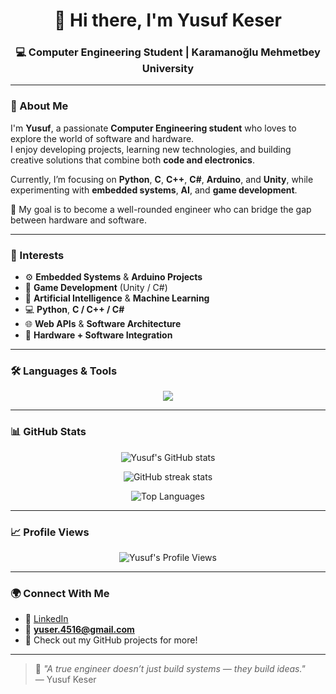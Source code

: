 <h1 align="center">👋 Hi there, I'm Yusuf Keser</h1>
<h3 align="center">💻 Computer Engineering Student | Karamanoğlu Mehmetbey University</h3>

---

### 🚀 About Me
I'm **Yusuf**, a passionate **Computer Engineering student** who loves to explore the world of software and hardware.  
I enjoy developing projects, learning new technologies, and building creative solutions that combine both **code and electronics**.

Currently, I’m focusing on **Python**, **C**, **C++**, **C#**, **Arduino**, and **Unity**, while experimenting with **embedded systems**, **AI**, and **game development**.

🎯 My goal is to become a well-rounded engineer who can bridge the gap between hardware and software.

---

### 🧠 Interests
- ⚙️ **Embedded Systems** & **Arduino Projects**  
- 🧩 **Game Development** (Unity / C#)  
- 🤖 **Artificial Intelligence** & **Machine Learning**  
- 💻 **Python**, **C / C++ / C#**  
- 🌐 **Web APIs** & **Software Architecture**  
- 🔌 **Hardware + Software Integration**

---

### 🛠️ Languages & Tools
<p align="center">
  <img src="https://skillicons.dev/icons?i=python,cpp,cs,c,arduino,unity,git,github,vscode,linux" />
</p>

---

### 📊 GitHub Stats
<p align="center">
  <img src="https://github-readme-stats.vercel.app/api?username=yusufkeser&show_icons=true&theme=radical" alt="Yusuf's GitHub stats" />
</p>

<p align="center">
  <img src="https://github-readme-streak-stats.herokuapp.com/?user=yusufkeser&theme=radical" alt="GitHub streak stats" />
</p>

<p align="center">
  <img src="https://github-readme-stats.vercel.app/api/top-langs/?username=yusufkeser&layout=compact&theme=radical" alt="Top Languages" />
</p>

---

### 📈 Profile Views
<p align="center">
  <img src="https://komarev.com/ghpvc/?username=yusufkeser&label=Profile%20views&color=0e75b6&style=flat" alt="Yusuf's Profile Views" />
</p>

---

### 🌍 Connect With Me
- 💼 [LinkedIn](https://www.linkedin.com/in/yusuf-keser-265939360/)  
- 📧 **yuser.4516@gmail.com**  
- 🧠 Check out my GitHub projects for more!

---

> 🧩 *"A true engineer doesn’t just build systems — they build ideas."*  
> — Yusuf Keser
